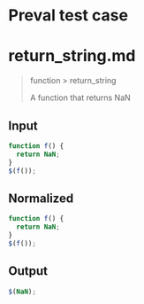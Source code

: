 # Preval test case

# return_string.md

> function > return_string
>
> A function that returns NaN

## Input

`````js filename=intro
function f() {
  return NaN;
}
$(f());
`````

## Normalized

`````js filename=intro
function f() {
  return NaN;
}
$(f());
`````

## Output

`````js filename=intro
$(NaN);
`````
